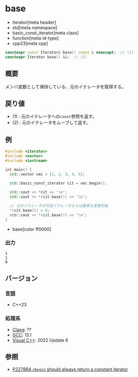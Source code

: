 # base
* iterator[meta header]
* std[meta namespace]
* basic_const_iterator[meta class]
* function[meta id-type]
* cpp23[meta cpp]

```cpp
constexpr const Iterator& base() const & noexcept;  // (1)
constexpr Iterator base() &&;  // (2)
```

## 概要

メンバ変数として保持している、元のイテレータを取得する。

## 戻り値

- (1) : 元のイテレータへの`const`参照を返す。
- (2) : 元のイテレータをムーブして返す。

## 例

```cpp example
#include <iterator>
#include <vector>
#include <iostream>

int main() {
  std::vector vec = {1, 2, 3, 4, 5};

  std::basic_const_iterator cit = vec.begin();
  
  std::cout << *cit << '\n';
  std::cout << *(cit.base()) << '\n';

  // 元のイテレータが可変イテレータならば要素を変更可能
  *(cit.base()) = 0;
  std::cout << *(cit.base()) << '\n';
}
```
* base[color ff0000]

### 出力

```
1
1
0
```

## バージョン
### 言語
- C++23

### 処理系
- [Clang](/implementation.md#clang): ??
- [GCC](/implementation.md#gcc): 13.1
- [Visual C++](/implementation.md#visual_cpp): 2022 Update 6

## 参照

- [P2278R4 `cbegin` should always return a constant iterator](https://www.open-std.org/jtc1/sc22/wg21/docs/papers/2022/p2278r4.html)
